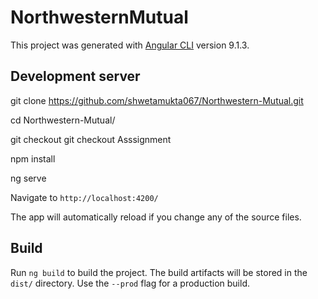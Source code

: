 # NorthwesternMutual

This project was generated with [Angular CLI](https://github.com/angular/angular-cli) version 9.1.3.

## Development server

git clone https://github.com/shwetamukta067/Northwestern-Mutual.git

cd  Northwestern-Mutual/

git checkout git checkout Asssignment

npm install

ng serve

Navigate to `http://localhost:4200/`

The app will automatically reload if you change any of the source files.

## Build

Run `ng build` to build the project. The build artifacts will be stored in the `dist/` directory. Use the `--prod` flag for a production build.
